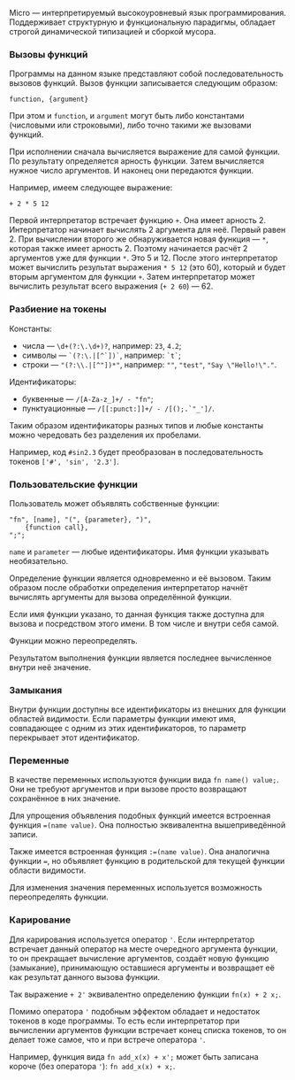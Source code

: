 Micro &mdash; интерпретируемый высокоуровневый язык программирования.
Поддерживает структурную и функциональную парадигмы, обладает строгой
динамической типизацией и сборкой мусора.

### Вызовы функций

Программы на данном языке представляют собой последовательность вызовов функций.
Вызов функции записывается следующим образом:

	function, {argument}

При этом и `function`, и `argument` могут быть либо константами (числовыми или
строковыми), либо точно такими же вызовами функций.

При исполнении сначала вычисляется выражение для самой функции. По результату
определяется арность функции. Затем вычисляется нужное число аргументов. И
наконец они передаются функции.

Например, имеем следующее выражение:

	+ 2 * 5 12

Первой интерпретатор встречает функцию `+`. Она имеет арность 2. Интерпретатор
начинает вычислять 2 аргумента для неё. Первый равен 2. При вычислении второго
же обнаруживается новая функция &mdash; `*`, которая также имеет арность 2.
Поэтому начинается расчёт 2 аргументов уже для функции `*`. Это 5 и 12. После
этого интерпретатор может вычислить результат выражения `* 5 12` (это 60),
который и будет вторым аргументом для функции `+`. Затем интерпретатор может
вычислить результат всего выражения (`+ 2 60`) &mdash; 62.

### Разбиение на токены

Константы:

* числа &mdash; `\d+(?:\.\d+)?`, например: `23`, `4.2`;
* символы &mdash; <code>\`(?:\\.|[^\`])\`</code>, например: <code>\`t\`</code>;
* строки &mdash; `"(?:\\.|[^"])*"`, например: `""`, `"test"`,
`"Say \"Hello!\"."`.

Идентификаторы:

* буквенные &mdash; `/[A-Za-z_]+/ - "fn"`;
* пунктуационные &mdash; <code>/[[:punct:]]+/ - /[\(\);\.\`"_']/</code>.

Таким образом идентификаторы разных типов и любые константы можно чередовать без
разделения их пробелами.

Например, код `#sin2.3` будет преобразован в последовательность токенов
`['#', 'sin', '2.3']`.

### Пользовательские функции

Пользователь может объявлять собственные функции:

	"fn", [name], "(", {parameter}, ")",
		{function call},
	";";

`name` и `parameter` &mdash; любые идентификаторы. Имя функции указывать
необязательно.

Определение функции является одновременно и её вызовом. Таким образом после
обработки определения интерпретатор начнёт вычислять аргументы для вызова
определённой функции.

Если имя функции указано, то данная функция также доступна для вызова и
посредством этого имени. В том числе и внутри себя самой.

Функции можно переопределять.

Результатом выполнения функции является последнее вычисленное внутри неё
значение.

### Замыкания

Внутри функции доступны все идентификаторы из внешних для функции областей
видимости. Если параметры функции имеют имя, совпадающее с одним из этих
идентификаторов, то параметр перекрывает этот идентификатор.

### Переменные

В качестве переменных используются функции вида `fn name() value;`. Они не
требуют аргументов и при вызове просто возвращают сохранённое в них значение.

Для упрощения объявления подобных функций имеется встроенная функция
`=(name value)`. Она полностью эквивалентна вышеприведённой записи.

Также имеется встроенная функция `:=(name value)`. Она аналогична функции `=`,
но объявляет функцию в родительской для текущей функции области видимости.

Для изменения значения переменных используется возможность переопределять
функции.

### Карирование

Для карирования используется оператор `'`. Если интерпретатор встречает данный
оператор на месте очередного аргумента функции, то он прекращает вычисление
аргументов, создаёт новую функцию (замыкание), принимающую оставшиеся аргументы
и возвращает её как результат данного вызова функции.

Так выражение `+ 2'` эквивалентно определению функции `fn(x) + 2 x;`.

Помимо оператора `'` подобным эффектом обладает и недостаток токенов в коде
программы. То есть если интерпретатор при вычислении аргументов функции
встречает конец списка токенов, то он делает тоже самое, что и при встрече
оператора `'`.

Например, функция вида `fn add_x(x) + x';` может быть записана короче (без
оператора `'`): `fn add_x(x) + x;`.
